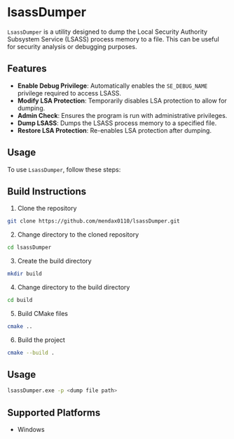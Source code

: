 # lsassDumper

`LsassDumper` is a utility designed to dump the Local Security Authority Subsystem Service (LSASS) process memory to a file. This can be useful for security analysis or debugging purposes.

## Features

- **Enable Debug Privilege**: Automatically enables the `SE_DEBUG_NAME` privilege required to access LSASS.
- **Modify LSA Protection**: Temporarily disables LSA protection to allow for dumping.
- **Admin Check**: Ensures the program is run with administrative privileges.
- **Dump LSASS**: Dumps the LSASS process memory to a specified file.
- **Restore LSA Protection**: Re-enables LSA protection after dumping.

## Usage

To use `LsassDumper`, follow these steps:

## Build Instructions
1. Clone the repository
```bash
git clone https://github.com/mendax0110/lsassDumper.git
```

2. Change directory to the cloned repository
```bash
cd lsassDumper
```

3. Create the build directory
```bash
mkdir build
```

4. Change directory to the build directory
```bash
cd build
```

5. Build CMake files
```bash
cmake ..
```

6. Build the project
```bash
cmake --build .
```

## Usage
```bash
lsassDumper.exe -p <dump file path>
```

## Supported Platforms
- Windows